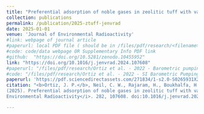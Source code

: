 ```yaml
---
title: "Preferential adsorption of noble gases in zeolitic tuff with variable saturation: A modeling study of counter-intuitive diffusive-adsorptive behavior"
collection: publications
permalink: /publication/2025-ztuff-jenvrad
date: 2025-01-01
venue: 'Journal of Environmental Radioactivity'
#link: webpage of journal article
#paperurl: local PDF file ( should be in /files/pdf/research/<filename>.pdf )
#code: code/data webpage OR Supplementary Info PDF link
#github:  "https://doi.org/10.5281/zenodo.10455952"
link: "https://doi.org/10.1016/j.jenvrad.2024.107608"
#paperurl: "/files/pdf/research/Ortiz et al. - 2022 - Barometric pumping through fractured rock A mechanism for venting deep methane to Mars' atmosphere.pdf"
#code: "/files/pdf/research/Ortiz et al. - 2022 - SI Barometric Pumping Through Fractured Rock A Mechanism for Venting Deep Methane to Mars' Atmosphere.pdf"
paperurl: 'https://pdf.sciencedirectassets.com/271834/1-s2.0-S0265931X24X00090/1-s2.0-S0265931X24002406/main.pdf?X-Amz-Security-Token=IQoJb3JpZ2luX2VjEO3%2F%2F%2F%2F%2F%2F%2F%2F%2F%2FwEaCXVzLWVhc3QtMSJHMEUCIBZkv7Lf6kuE6bgA98W%2FmqyZKZcqwFa40VBpslUe4v%2FuAiEA7cOHJF0%2BQnbiHqALyQ58h4gS%2FMATICJ5skdeAOcXk4MqvAUIxv%2F%2F%2F%2F%2F%2F%2F%2F%2F%2FARAFGgwwNTkwMDM1NDY4NjUiDET6%2FBf9S%2FgP3HAv%2BiqQBefyygQ6tXFeo7QlgNjYxQyRVNPOApSmMeHo%2BgA8jIxHKDJ6WNtngOvW7VeRrFCjZStSTXAjzuIL0wFBWx4lWEt8zBUCLg%2F0RxCPQXPmHDusMTW1hhA3qzwJGZkSr%2Bfh82F8%2FBA56pe7q4o6FCrrPkG5sodXWDdeP60b84P%2BIUQalbotQhcAxdwM5LiF%2BBOCs28BDUlNDfPf3KqQzUpVak4BsjjLAEa7CqfN1m6U7QYSFJiO52W%2FbBARbrwYMom%2BA1dXST7t54npUyVC3CWGURzP68Ps1%2Bzf%2B2wP1Z4SMihEGoeEPChhARx2mn76AjjPlGLVEFjO3ltSLiS6WVo%2FvI6rV2ZGZhqpjRGqaj%2BnchqbPwHZ%2BB0qmo%2BukHwo%2FJkMRwTsCE3dASfS%2Fzexv8Z%2B5GoFAamuJGREpexMZHc0x94B9FN4s7uKxQtTw%2Bzs4Qkd0AKTMlzLaIrD2yRAwfBH9G%2BvdhZ1b4Rf5mvDoUpqYelDqDDESf%2FjQvOdfJVmin24FfAaDrv9Lw438%2FZ0jiInYWWaGnPuoj7ltPZpCDkkDOMwqxzn1Cb5tJ%2FIezp3wiDE1r2UXveDiLaSnt8vamMNRY4VbXDK3UAUhdm6ytmvULB03JOwUrWXaMWEwNDSSoRm%2Fmf3GaytwbAnIIPNPNqlhukpvI6Ne5naZ%2BBZ7KJJ8pkKdohO7NyYbxtMK4%2FbHKy0k22nK40A4PW0oeHDNaIjlp2nVQokgil%2Fre3ytx74MZJhi7J55%2FKgJ3lXTbavrRUg7TVTtPKyGFz3UdwAai%2BKN9rqbPTzr9ggCCymv1EUcdWyngduM1QOBzINt%2F11%2B3uZzV1JjrJ5OQN3%2FpAO7DUtAg6Q%2BjCK5PPV3eMgyfiMnQUCMOnM1rsGOrEB8aZJkZSc%2FWSNZuu89v3B%2Fjy3wP9IQsT7Yif%2BUg%2FQW7J%2BLZJ5lz9vTcBdno3CoUIq7wJXwjgoOhfnF1%2B%2FcBliUdtf1dSykrvuQGbIvAYc6hORSr6%2FP7plXSq9Z%2BWt67Ob8s%2BcUM4i%2BJ8Nn8QT0vJm4jATyzwwnPOayX56D9wlXr1deaHUYG9fPUQk7HqE%2FnR3KJeJ8o3NcaEHO2s75pZdotM0kZHKKGTmuAjgguPBAaEM&X-Amz-Algorithm=AWS4-HMAC-SHA256&X-Amz-Date=20250101T211200Z&X-Amz-SignedHeaders=host&X-Amz-Expires=300&X-Amz-Credential=ASIAQ3PHCVTY4JIUDYFW%2F20250101%2Fus-east-1%2Fs3%2Faws4_request&X-Amz-Signature=01d9a96349c558ca229c07d9291b1ad0d2e8f9d4746ba057cc0fa478a7b08dcd&hash=c4dd3abe93369271af3fce49a943562d5a2431207262d38e0fd185c47b9b3d8c&host=68042c943591013ac2b2430a89b270f6af2c76d8dfd086a07176afe7c76c2c61&pii=S0265931X24002406&tid=spdf-666966c7-191d-4d73-8a15-fb038ad10abe&sid=050c37176f6c134c4e4bb8c08a9066bb2385gxrqa&type=client&tsoh=d3d3LnNjaWVuY2VkaXJlY3QuY29t&ua=0f155d090152575f525755&rr=8fb58148096fe661&cc=us'
citation: "<b>Ortiz, J. P.</b>, Neil, C. W., Rajaram, H., Boukhalfa, H., & Stauffer, P. H.
(2025). Preferential adsorption of noble gases in zeolitic tuff with variable saturation: A modeling study of counter-intuitive diffusive-adsorptive behavior.  <i>Journal of
Environmental Radioactivity</i>. 282, 107608. doi:10.1016/j.jenvrad.2024.107608."

---
```


<!-- [Download paper here](https://agupubs.onlinelibrary.wiley.com/doi/10.1029/2023JE008043){: .btn--research} -->

<!-- **Abstract:** -->
<!-- > Both the source of methane on Mars and the mechanism for transmission from the subsurface to the atmosphere are not fully understood. Previous seepage simulations have invoked relatively shallow subsurface sources to explain observed methane signatures on Mars. We propose that barometric-pressure pumping through fracture networks could be an effective mechanism for methane transport from the deep subsurface on Mars. Using atmospheric pressure data gathered by <i>Curiosity</i> as input, we simulate methane gas transport from depths of 200 m to the surface. Even with such a deep source, our model reproduces the observed seasonality of methane, and the simulated surface methane fluxes fall within the range of previous estimates derived from atmospheric observations. Because 200 m is the likely minimum hospitable depth for living methanogenic microbes, our fracture network model indirectly reinvigorates the possibility of a microbial source of methane on Mars. -->



